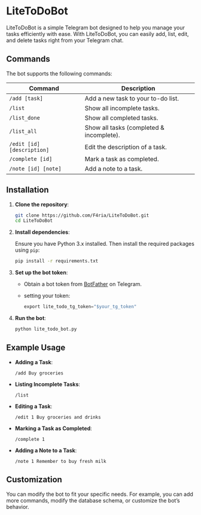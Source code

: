 # LiteToDoBot

LiteToDoBot is a simple Telegram bot designed to help you manage your tasks efficiently with ease. With LiteToDoBot, you can easily add, list, edit, and delete tasks right from your Telegram chat.

## Commands

The bot supports the following commands:

| Command         | Description                            |
|-----------------|----------------------------------------|
| `/add [task]`   | Add a new task to your to-do list.      |
| `/list`         | Show all incomplete tasks.             |
| `/list_done`    | Show all completed tasks.              |
| `/list_all`     | Show all tasks (completed & incomplete).|
| `/edit [id] [description]` | Edit the description of a task.|
| `/complete [id]`| Mark a task as completed.               |
| `/note [id] [note]` | Add a note to a task.     |

## Installation

1. **Clone the repository**:

   ```bash
   git clone https://github.com/F4ria/LiteToDoBot.git
   cd LiteToDoBot
   ```

2. **Install dependencies**:

   Ensure you have Python 3.x installed. Then install the required packages using `pip`:

   ```bash
   pip install -r requirements.txt
   ```

3. **Set up the bot token**:

   - Obtain a bot token from [BotFather](https://t.me/BotFather) on Telegram.
   - setting your token:

     ```python
     export lite_todo_tg_token="$your_tg_token"
     ```

4. **Run the bot**:

   ```bash
   python lite_todo_bot.py
   ```



## Example Usage

- **Adding a Task**:
  
  ```text
  /add Buy groceries
  ```

- **Listing Incomplete Tasks**:

  ```text
  /list
  ```

- **Editing a Task**:

  ```text
  /edit 1 Buy groceries and drinks
  ```

- **Marking a Task as Completed**:

  ```text
  /complete 1
  ```

- **Adding a Note to a Task**:

  ```text
  /note 1 Remember to buy fresh milk
  ```

## Customization

You can modify the bot to fit your specific needs. For example, you can add more commands, modify the database schema, or customize the bot’s behavior.
